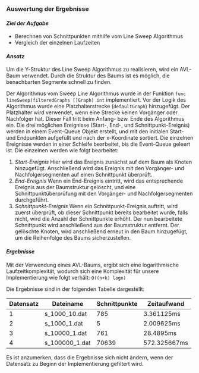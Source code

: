 ### Auswertung der Ergebnisse

#### *Ziel der Aufgabe*
- Berechnen von Schnittpunkten mithilfe vom Line Sweep Algorithmus
- Vergleich der einzelnen Laufzeiten

#### *Ansatz*
Um die Y-Struktur des Line Sweep Algorithmus zu realisieren, wird ein AVL-Baum
verwendet. Durch die Struktur des Baums ist es möglich, die benachbarten Segmente
schnell zu finden.

Der Algorithmus vom Sweep Line Algorithmus wurde in der Funktion `func lineSweep(filteredGraphs []Graph) int`
implementiert. Vor der Logik des Algorithmus wurde eine Platzhalterstrecke (`defaultGraph`) hinzugefügt.
Der Platzhalter wird verwendet, wenn eine Strecke keinen Vorgänger oder Nachfolger hat.
Dieser Fall tritt beim Anfang- bzw. Ende des Algorithmus ein. Die drei möglichen Ereignisse (Start-, End-, und Schnittpunkt-Ereignis)
werden in einem Event-Queue Objekt erstellt, und mit den initialen Start- und Endpunkten
aufgefüllt und nach der x-Koordinate sortiert.
Die einzelnen Ereignisse werden in einer Schleife bearbeitet, bis die Event-Queue geleert ist. Die einzelnen
werden wie folgt bearbeitet:
1. *Start-Ereignis*
Hier wird das Ereignis zunächst auf dem Baum als Knoten hinzugefügt. Anschließend wird das Ereignis mit den Vorgänger- und Nachfolgersegmenten auf einen Schnittpunkt überprüft.
2. *End-Ereignis*
Wenn ein End-Ereignis eintritt, wird das entsprechende Ereignis aus der Baumstruktur gelöscht, und eine Schnittpunktüberprüfung mit den Vorgänger- und Nachfolgersegmenten durchgeführt.
3. *Schnittpunkt-Ereignis*
Wenn ein Schnittpunkt-Ereignis auftritt, wird zuerst überprüft, ob dieser Schnittpunkt bereits bearbeitet wurde, falls nicht, wird die Anzahl der Schnittpunkte erhöht. Der nun bearbeitete Schnittpunkt wird anschließend aus der Baumstruktur entfernt.
Der gelöschte Knoten, wird anschließend erneut in den Baum hinzugefügt, um die Reihenfolge des Baums sicherzustellen.

#### *Ergebnisse*
Mit der Verwendung eines AVL-Baums, ergibt sich eine logarithmische Laufzeitkomplexität,
wodurch sich eine Komplexität für unsere Implementierung wie folgt verhält: `O((n+k) logn)`

Die Ergebnisse sind in der folgenden Tabelle dargestellt:

| Datensatz | Dateiname | Schnittpunkte | Zeitaufwand |
|-----------|----------------|------------|-------------|
| 1         | s_1000_10.dat  |   785  | 3.361125ms
| 2         | s_1000_1.dat   |    5   | 2.009625ms |
| 3         | s_10000_1.dat  | 761    | 28.4895ms   |
| 4         | s_100000_1.dat |  70639     | 572.325667ms|

Es ist anzumerken, dass die Ergebnisse sich nicht ändern, wenn der Datensatz zu Beginn der Implementierung gefiltert wird.  